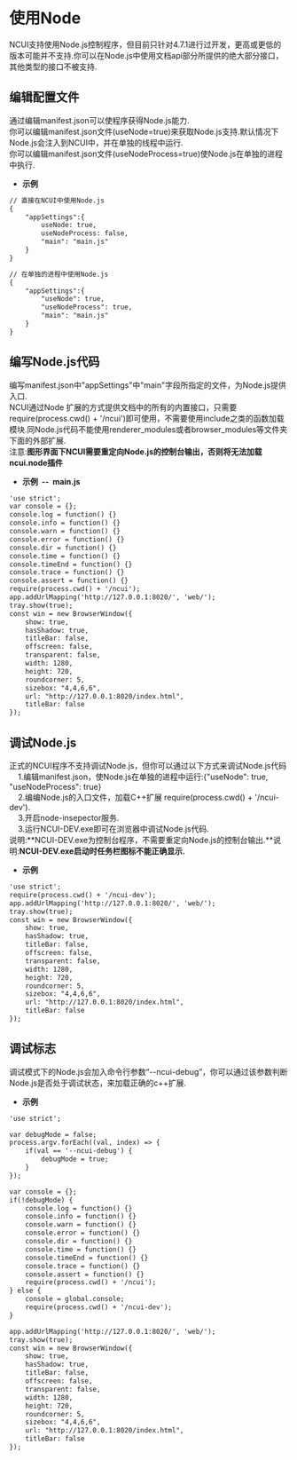 # 使用Node

  NCUI支持使用Node.js控制程序，但目前只针对4.7.1进行过开发，更高或更低的版本可能并不支持.你可以在Node.js中使用文档api部分所提供的绝大部分接口，其他类型的接口不被支持.
  
## 编辑配置文件 &nbsp;
  通过编辑manifest.json可以使程序获得Node.js能力.<br>你可以编辑manifest.json文件(useNode=true)来获取Node.js支持.默认情况下Node.js会注入到NCUI中，并在单独的线程中运行.<br>你可以编辑manifest.json文件(useNodeProcess=true)使Node.js在单独的进程中执行.<br>
  
* **示例&nbsp;&nbsp;&nbsp;&nbsp;**

```html
// 直接在NCUI中使用Node.js
{
    "appSettings":{
        useNode: true,
        useNodeProcess: false,
        "main": "main.js"
    }
}

// 在单独的进程中使用Node.js
{
    "appSettings":{
        "useNode": true,
        "useNodeProcess": true,
        "main": "main.js"
    }
}

```


<div class="adoc" id="div_编辑配置文件"></div>


## 编写Node.js代码 &nbsp;
  编写manifest.json中"appSettings"中"main"字段所指定的文件，为Node.js提供入口.<br>NCUI通过Node 扩展的方式提供文档中的所有的内置接口，只需要require(process.cwd() + '/ncui')即可使用，不需要使用include之类的函数加载模块.同Node.js代码不能使用renderer_modules或者browser_modules等文件夹下面的外部扩展.<br>注意:**图形界面下NCUI需要重定向Node.js的控制台输出，否则将无法加载ncui.node插件**
  
* **示例&nbsp;&nbsp;--&nbsp;&nbsp;main.js**

```html
'use strict';
var console = {};
console.log = function() {}
console.info = function() {}
console.warn = function() {}
console.error = function() {}
console.dir = function() {}
console.time = function() {}
console.timeEnd = function() {}
console.trace = function() {}
console.assert = function() {}
require(process.cwd() + '/ncui');
app.addUrlMapping('http://127.0.0.1:8020/', 'web/');
tray.show(true);
const win = new BrowserWindow({
    show: true,
    hasShadow: true,
    titleBar: false,
    offscreen: false,
    transparent: false,
    width: 1280,
    height: 720,
    roundcorner: 5,
    sizebox: "4,4,6,6",
    url: "http://127.0.0.1:8020/index.html",
    titleBar: false
});

```


<div class="adoc" id="div_编写Node.js代码"></div>


## 调试Node.js &nbsp;
  正式的NCUI程序不支持调试Node.js，但你可以通过以下方式来调试Node.js代码<br>&nbsp;&nbsp;&nbsp;&nbsp;1.编辑manifest.json，使Node.js在单独的进程中运行:{"useNode": true, "useNodeProcess": true}<br>&nbsp;&nbsp;&nbsp;&nbsp;2.编编Node.js的入口文件，加载C++扩展 require(process.cwd() + '/ncui-dev').<br>&nbsp;&nbsp;&nbsp;&nbsp;3.开启node-insepector服务.<br>&nbsp;&nbsp;&nbsp;&nbsp;3.运行NCUI-DEV.exe即可在浏览器中调试Node.js代码.<br>说明:**NCUI-DEV.exe为控制台程序，不需要重定向Node.js的控制台输出.**说明:**NCUI-DEV.exe启动时任务栏图标不能正确显示.**
  
* **示例&nbsp;&nbsp;&nbsp;&nbsp;**

```html
'use strict';
require(process.cwd() + '/ncui-dev');
app.addUrlMapping('http://127.0.0.1:8020/', 'web/');
tray.show(true);
const win = new BrowserWindow({
    show: true,
    hasShadow: true,
    titleBar: false,
    offscreen: false,
    transparent: false,
    width: 1280,
    height: 720,
    roundcorner: 5,
    sizebox: "4,4,6,6",
    url: "http://127.0.0.1:8020/index.html",
    titleBar: false
});

```


<div class="adoc" id="div_调试Node.js"></div>


## 调试标志 &nbsp;
  调试模式下的Node.js会加入命令行参数“--ncui-debug”，你可以通过该参数判断Node.js是否处于调试状态，来加载正确的c++扩展.
  
* **示例&nbsp;&nbsp;&nbsp;&nbsp;**

```html
'use strict';

var debugMode = false;
process.argv.forEach((val, index) => {
    if(val == '--ncui-debug') {
        debugMode = true;
    }
});

var console = {};
if(!debugMode) {
    console.log = function() {}
    console.info = function() {}
    console.warn = function() {}
    console.error = function() {}
    console.dir = function() {}
    console.time = function() {}
    console.timeEnd = function() {}
    console.trace = function() {}
    console.assert = function() {}
    require(process.cwd() + '/ncui');
} else {
    console = global.console;
    require(process.cwd() + '/ncui-dev');
}

app.addUrlMapping('http://127.0.0.1:8020/', 'web/');
tray.show(true);
const win = new BrowserWindow({
    show: true,
    hasShadow: true,
    titleBar: false,
    offscreen: false,
    transparent: false,
    width: 1280,
    height: 720,
    roundcorner: 5,
    sizebox: "4,4,6,6",
    url: "http://127.0.0.1:8020/index.html",
    titleBar: false
});

```


<div class="adoc" id="div_调试标志"></div>


